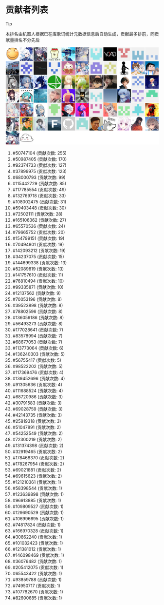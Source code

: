 # 贡献者列表

> [!TIP]
> 本排名由机器人根据已在库歌词统计元数据信息后自动生成，贡献最多排前，同贡献量排名不分先后

![贡献者头像画廊](./CONTRIBUTORS.svg)

1. #50747104 (贡献次数: 255)
2. #50987405 (贡献次数: 170)
3. #92374733 (贡献次数: 127)
4. #37899975 (贡献次数: 123)
5. #68000793 (贡献次数: 99)
6. #115442729 (贡献次数: 85)
7. #117785554 (贡献次数: 49)
8. #132769718 (贡献次数: 33)
9. #108002475 (贡献次数: 31)
10. #59403448 (贡献次数: 30)
11. #72502111 (贡献次数: 28)
12. #165106362 (贡献次数: 27)
13. #65570536 (贡献次数: 24)
14. #79665752 (贡献次数: 20)
15. #154799151 (贡献次数: 19)
16. #70494801 (贡献次数: 19)
17. #142093212 (贡献次数: 19)
18. #34237075 (贡献次数: 15)
19. #144699338 (贡献次数: 13)
20. #52089819 (贡献次数: 13)
21. #141757610 (贡献次数: 11)
22. #76810494 (贡献次数: 10)
23. #99335871 (贡献次数: 10)
24. #12137562 (贡献次数: 9)
25. #70053196 (贡献次数: 8)
26. #39523898 (贡献次数: 8)
27. #78802596 (贡献次数: 8)
28. #136059186 (贡献次数: 8)
29. #56493273 (贡献次数: 8)
30. #177028641 (贡献次数: 7)
31. #83578994 (贡献次数: 7)
32. #68677053 (贡献次数: 7)
33. #113773064 (贡献次数: 6)
34. #136240303 (贡献次数: 5)
35. #56755417 (贡献次数: 5)
36. #98522202 (贡献次数: 5)
37. #117369476 (贡献次数: 4)
38. #139452696 (贡献次数: 4)
39. #91305636 (贡献次数: 4)
40. #111688524 (贡献次数: 4)
41. #68720986 (贡献次数: 3)
42. #30791583 (贡献次数: 3)
43. #69028759 (贡献次数: 3)
44. #42143735 (贡献次数: 3)
45. #25819318 (贡献次数: 3)
46. #51047891 (贡献次数: 2)
47. #54252549 (贡献次数: 2)
48. #72300219 (贡献次数: 2)
49. #131374398 (贡献次数: 2)
50. #32919465 (贡献次数: 2)
51. #178468370 (贡献次数: 2)
52. #178267954 (贡献次数: 2)
53. #69021881 (贡献次数: 2)
54. #69615623 (贡献次数: 2)
55. #121210361 (贡献次数: 1)
56. #58398544 (贡献次数: 1)
57. #123639898 (贡献次数: 1)
58. #96913885 (贡献次数: 1)
59. #109809527 (贡献次数: 1)
60. #129690529 (贡献次数: 1)
61. #106996695 (贡献次数: 1)
62. #74817824 (贡献次数: 1)
63. #166970328 (贡献次数: 1)
64. #30862240 (贡献次数: 1)
65. #101032423 (贡献次数: 1)
66. #121381012 (贡献次数: 1)
67. #146098469 (贡献次数: 1)
68. #36076482 (贡献次数: 1)
69. #205412075 (贡献次数: 1)
70. #65543422 (贡献次数: 1)
71. #93859788 (贡献次数: 1)
72. #74950717 (贡献次数: 1)
73. #107782670 (贡献次数: 1)
74. #82600685 (贡献次数: 1)
